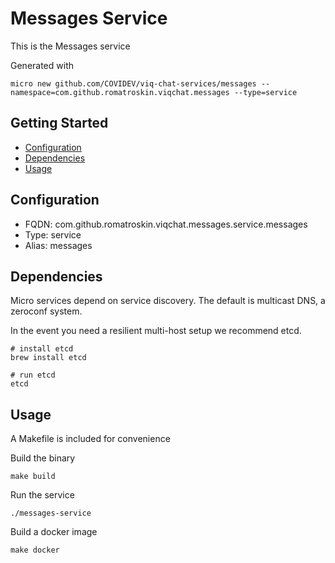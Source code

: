 # Messages Service

This is the Messages service

Generated with

```
micro new github.com/COVIDEV/viq-chat-services/messages --namespace=com.github.romatroskin.viqchat.messages --type=service
```

## Getting Started

- [Configuration](#configuration)
- [Dependencies](#dependencies)
- [Usage](#usage)

## Configuration

- FQDN: com.github.romatroskin.viqchat.messages.service.messages
- Type: service
- Alias: messages

## Dependencies

Micro services depend on service discovery. The default is multicast DNS, a zeroconf system.

In the event you need a resilient multi-host setup we recommend etcd.

```
# install etcd
brew install etcd

# run etcd
etcd
```

## Usage

A Makefile is included for convenience

Build the binary

```
make build
```

Run the service
```
./messages-service
```

Build a docker image
```
make docker
```